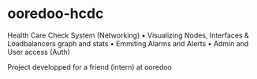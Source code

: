 # ooredoo-hcdc
Health Care Check System (Networking)
• Visualizing Nodes, Interfaces & Loadbalancers graph and stats
• Emmiting Alarms and Alerts
• Admin and User access (Auth)

Project developped for a friend (intern) at ooredoo 
